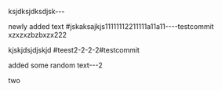ksjdksjdksdjsk---

newly added text
#jskaksajkjs11111112211111a11a11----testcommit
xzxzxzbzbxzx222

kjskjdsjdjskjd
#teest2-2-2-2#testcommit

added some random text---2


two
